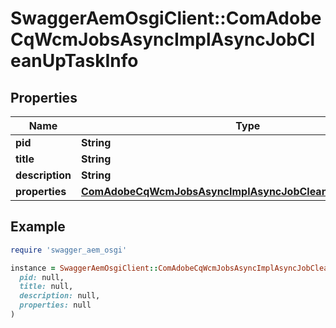 # SwaggerAemOsgiClient::ComAdobeCqWcmJobsAsyncImplAsyncJobCleanUpTaskInfo

## Properties

| Name | Type | Description | Notes |
| ---- | ---- | ----------- | ----- |
| **pid** | **String** |  | [optional] |
| **title** | **String** |  | [optional] |
| **description** | **String** |  | [optional] |
| **properties** | [**ComAdobeCqWcmJobsAsyncImplAsyncJobCleanUpTaskProperties**](ComAdobeCqWcmJobsAsyncImplAsyncJobCleanUpTaskProperties.md) |  | [optional] |

## Example

```ruby
require 'swagger_aem_osgi'

instance = SwaggerAemOsgiClient::ComAdobeCqWcmJobsAsyncImplAsyncJobCleanUpTaskInfo.new(
  pid: null,
  title: null,
  description: null,
  properties: null
)
```

